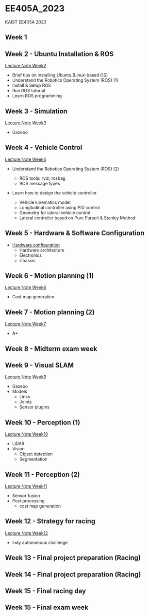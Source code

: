 # EE405A_2023
KAIST EE405A 2023

## Week 1

## Week 2 - Ubuntu Installation & ROS
[Lecture Note Week2](https://www.dropbox.com/s/e9p2nmgp4t0f6lj/%5BEE405%5D%20Robotics%20Operating%20System%20%28ROS%29_1.pdf?dl=0)
- Brief tips on installing Ubuntu (Linux-based OS)
- Understand the Robotics Operating System (ROS) (1)
- Install & Setup ROS
- Run ROS tutorial
- Learn ROS programming

## Week 3 - Simulation
[Lecture Note Week3](https://www.dropbox.com/s/e9p2nmgp4t0f6lj/%5BEE405%5D%20Robotics%20Operating%20System%20%28ROS%29_1.pdf?dl=0)
- Gazebo
  
## Week 4 - Vehicle Control
[Lecture Note Week4](https://www.dropbox.com/s/05o76sm8lu2nwb5/%5BEE405A%5D%20Vehicle_Control.pdf?dl=0)
- Understand the Robotics Operating System (ROS) (2)
    - ROS tools: rviz, rosbag
    - ROS message types

- Learn how to design the vehicle controller
    - Vehicle kinematics model
    - Longitudinal controller using PID control
    - Geometry for lateral vehicle control
    - Lateral controller based on Pure Pursuit & Stanley Method

## Week 5 - Hardware & Software Configuration
- [Hardware configuration](https://www.dropbox.com/s/sju9q2fn8crvdl6/%5BEE405A%202022%5D%20Hardware_Configuration_for_RC_Car_Platform.pdf?dl=0)
    - Hardware architecture
    - Electronics
    - Chassis

## Week 6 - Motion planning (1)
[Lecture Note Week6](https://www.dropbox.com/s/yi5amtnppyxztj5/%5BEE405A%5D%20Mapping%26Localization.pdf?dl=0)
- Cost map generation

## Week 7 - Motion planning (2)
[Lecture Note Week7](https://www.dropbox.com/s/7sghehdu4p768gt/%5BEE405%5D%20Gazebo.pdf?dl=0)
- A*

## Week 8 - Midterm exam week
 
## Week 9 - Visual SLAM
[Lecture Note Week9](https://www.dropbox.com/s/7sghehdu4p768gt/%5BEE405%5D%20Gazebo.pdf?dl=0)
- Gazebo
- Models
    - Links
    - Joints
    - Sensor plugins
 
## Week 10 - Perception (1)
[Lecture Note Week10](https://www.dropbox.com/s/7sghehdu4p768gt/%5BEE405%5D%20Gazebo.pdf?dl=0)
- LiDAR
- Vision
    - Object detection
    - Segmentation
 
## Week 11 - Perception (2)
[Lecture Note Week11](https://www.dropbox.com/s/7sghehdu4p768gt/%5BEE405%5D%20Gazebo.pdf?dl=0)
- Sensor fusion
- Post processing
    - cost map generation
 
## Week 12 - Strategy for racing
[Lecture Note Week12](https://www.dropbox.com/s/7sghehdu4p768gt/%5BEE405%5D%20Gazebo.pdf?dl=0)
- Indy autonomous challenge

## Week 13 - Final project preparation (Racing)

## Week 14 - Final project preparation (Racing)

## Week 15 - Final racing day

## Week 15 - Final exam week
